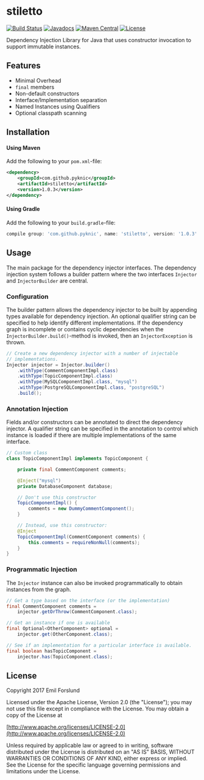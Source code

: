 # stiletto
[![Build Status](https://travis-ci.org/Pyknic/stiletto.svg?branch=master)](https://travis-ci.org/Pyknic/stiletto)
[![Javadocs](http://javadoc.io/badge/com.github.pyknic/stiletto.svg)](http://javadoc.io/doc/com.github.pyknic/stiletto)
[![Maven Central](https://maven-badges.herokuapp.com/maven-central/com.github.pyknic/stiletto/badge.svg?style=flat)](https://maven-badges.herokuapp.com/maven-central/com.github.pyknic/stiletto)
[![License](https://img.shields.io/badge/License-Apache%202.0-blue.svg)](https://opensource.org/licenses/Apache-2.0)

Dependency Injection Library for Java that uses constructor invocation to support immutable instances.

## Features
* Minimal Overhead
* `final` members
* Non-default constructors
* Interface/Implementation separation
* Named Instances using Qualifiers
* Optional classpath scanning

## Installation

#### Using Maven
Add the following to your `pom.xml`-file:

```xml
<dependency>
    <groupId>com.github.pyknic</groupId>
    <artifactId>stiletto</artifactId>
    <version>1.0.3</version>
</dependency>
```

#### Using Gradle
Add the following to your `build.gradle`-file:
```gradle
compile group: 'com.github.pyknic', name: 'stiletto', version: '1.0.3'
```

## Usage
The main package for the dependency injector interfaces. The dependency injection system follows a builder pattern where the two interfaces `Injector` and `InjectorBuilder` are central.

### Configuration
The builder pattern allows the dependency injector to be built by appending types available for dependency injection. An optional qualifier string can be specified to help identify different implementations. If the dependency graph is incomplete or contains cyclic dependencies when the `InjectorBuilder.build()`-method is invoked, then an `InjectorException` is thrown.

```java
// Create a new dependency injector with a number of injectable
// implementations.
Injector injector = Injector.builder()
    .withType(CommentComponentImpl.class)
    .withType(TopicComponentImpl.class)
    .withType(MySQLComponentImpl.class, "mysql")
    .withType(PostgreSQLComponentImpl.class, "postgreSQL")
    .build();
```

### Annotation Injection
Fields and/or constructors can be annotated to direct the dependency injector. A qualifier string can be specified in the annotation to control which instance is loaded if there are multiple implementations of the same interface.

```java
// Custom class
class TopicComponentImpl implements TopicComponent {

    private final CommentComponent comments;

    @Inject("mysql")
    private DatabaseComponent database;

    // Don't use this constructor
    TopicComponentImpl() {
        comments = new DummyCommentComponent();
    }

    // Instead, use this constructor:
    @Inject
    TopicComponentImpl(CommentComponent comments) {
        this.comments = requireNonNull(comments);
    }
}
```

### Programmatic Injection
The `Injector` instance can also be invoked programmatically to obtain instances from the graph.

```java
// Get a type based on the interface (or the implementation)
final CommentComponent comments =
    injector.getOrThrow(CommentComponent.class);

// Get an instance if one is available
final Optional<OtherComponent> optional =
    injector.get(OtherComponent.class);

// See if an implementation for a particular interface is available.
final boolean hasTopicComponent =
    injector.has(TopicComponent.class);
```

## License
Copyright 2017 Emil Forslund

Licensed under the Apache License, Version 2.0 (the "License");
you may not use this file except in compliance with the License.
You may obtain a copy of the License at

[http://www.apache.org/licenses/LICENSE-2.0](http://www.apache.org/licenses/LICENSE-2.0)

Unless required by applicable law or agreed to in writing, software
distributed under the License is distributed on an "AS IS" BASIS,
WITHOUT WARRANTIES OR CONDITIONS OF ANY KIND, either express or implied.
See the License for the specific language governing permissions and
limitations under the License.
